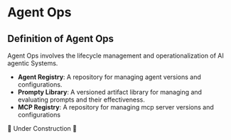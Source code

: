 # Agent Ops

## Definition of Agent Ops

Agent Ops involves the lifecycle management and operationalization of AI agentic Systems.

- **Agent Registry**: A repository for managing agent versions and configurations.
- **Prompty Library**: A versioned artifact library for managing and evaluating prompts and their effectiveness.
- **MCP Registry**: A repository for managing mcp server versions and configurations

🚧 Under Construction 🚧